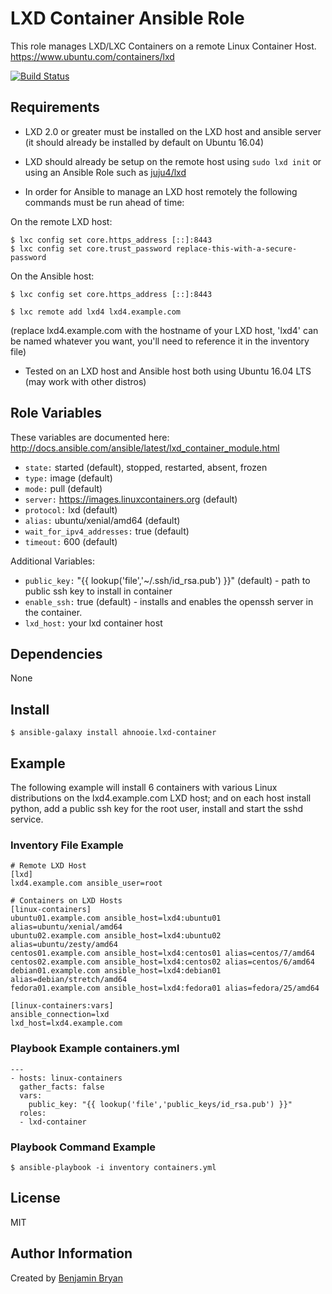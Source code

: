 LXD Container Ansible Role
=========

This role manages LXD/LXC Containers on a remote Linux Container Host.  https://www.ubuntu.com/containers/lxd

[![Build Status](https://travis-ci.org/ahnooie/ansible-role-lxd-container.svg?branch=master)](https://travis-ci.org/ahnooie/ansible-role-lxd-container)

Requirements
------------

* LXD 2.0 or greater must be installed on the LXD host and ansible server (it should already be installed by default on Ubuntu 16.04)

* LXD should already be setup on the remote host using `sudo lxd init` or using an Ansible Role such as [juju4/lxd](https://galaxy.ansible.com/juju4/lxd/)

* In order for Ansible to manage an LXD host remotely the following commands must be run ahead of time:

On the remote LXD host:

```
$ lxc config set core.https_address [::]:8443
$ lxc config set core.trust_password replace-this-with-a-secure-password
```

On the Ansible host:

```
$ lxc config set core.https_address [::]:8443
```

```
$ lxc remote add lxd4 lxd4.example.com
```
(replace lxd4.example.com with the hostname of your LXD host, 'lxd4' can be named whatever you want, you'll need to reference it in the inventory file)

* Tested on an LXD host and Ansible host both using Ubuntu 16.04 LTS (may work with other distros)

Role Variables
--------------

These variables are documented here: http://docs.ansible.com/ansible/latest/lxd_container_module.html

* `state:` started (default), stopped, restarted, absent, frozen
* `type:` image (default)
* `mode:` pull (default)
* `server:` https://images.linuxcontainers.org (default)
* `protocol:` lxd (default)
* `alias:` ubuntu/xenial/amd64 (default)
* `wait_for_ipv4_addresses:` true (default)
* `timeout:` 600 (default)

Additional Variables:
* `public_key:` "{{ lookup('file','~/.ssh/id_rsa.pub') }}" (default) - path to public ssh key to install in container
* `enable_ssh:` true (default) - installs and enables the openssh server in the container.
* `lxd_host:` your lxd container host



Dependencies
------------

None


Install
-------

```
$ ansible-galaxy install ahnooie.lxd-container
```

Example
----------------

The following example will install 6 containers with various Linux distributions on the lxd4.example.com LXD host; and on each host install python, add a public ssh key for the root user, install and start the sshd service.

### Inventory File Example


```
# Remote LXD Host
[lxd]
lxd4.example.com ansible_user=root

# Containers on LXD Hosts
[linux-containers]
ubuntu01.example.com ansible_host=lxd4:ubuntu01 alias=ubuntu/xenial/amd64
ubuntu02.example.com ansible_host=lxd4:ubuntu02 alias=ubuntu/zesty/amd64
centos01.example.com ansible_host=lxd4:centos01 alias=centos/7/amd64
centos02.example.com ansible_host=lxd4:centos02 alias=centos/6/amd64
debian01.example.com ansible_host=lxd4:debian01 alias=debian/stretch/amd64
fedora01.example.com ansible_host=lxd4:fedora01 alias=fedora/25/amd64

[linux-containers:vars]
ansible_connection=lxd
lxd_host=lxd4.example.com
```
### Playbook Example containers.yml

```
---
- hosts: linux-containers
  gather_facts: false
  vars:
    public_key: "{{ lookup('file','public_keys/id_rsa.pub') }}"
  roles:
  - lxd-container
```

### Playbook Command Example

```
$ ansible-playbook -i inventory containers.yml

```

License
-------

MIT

Author Information
------------------

Created by [Benjamin Bryan](https://b3n.org)
